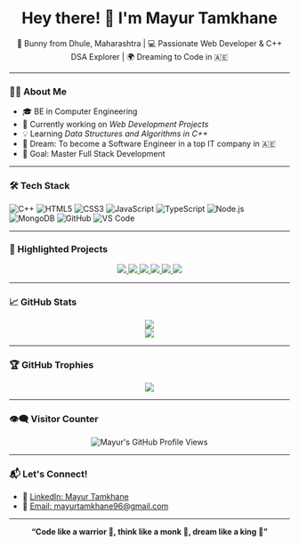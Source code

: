 <h1 align="center">Hey there! 👋 I'm Mayur Tamkhane</h1>

<p align="center">
  🐇 Bunny from Dhule, Maharashtra | 💻 Passionate Web Developer & C++ DSA Explorer | 🌍 Dreaming to Code in 🇦🇪
</p>

---

### 👨‍💻 About Me

- 🎓 BE in Computer Engineering  
- 🔭 Currently working on *Web Development Projects*  
- 💡 Learning *Data Structures and Algorithms in C++*  
- 🚀 Dream: To become a Software Engineer in a top IT company in 🇦🇪  
- 🎯 Goal: Master Full Stack Development  

---

### 🛠 Tech Stack

![C++](https://img.shields.io/badge/C++-00599C?style=flat&logo=c%2B%2B&logoColor=white)
![HTML5](https://img.shields.io/badge/HTML5-e34c26?style=flat&logo=html5&logoColor=white)
![CSS3](https://img.shields.io/badge/CSS3-1572B6?style=flat&logo=css3&logoColor=white)
![JavaScript](https://img.shields.io/badge/JavaScript-f7df1e?style=flat&logo=javascript&logoColor=black)
![TypeScript](https://img.shields.io/badge/TypeScript-007ACC?style=flat&logo=typescript&logoColor=white)
![Node.js](https://img.shields.io/badge/Node.js-339933?style=flat&logo=nodedotjs&logoColor=white)
![MongoDB](https://img.shields.io/badge/MongoDB-4EA94B?style=flat&logo=mongodb&logoColor=white)
![GitHub](https://img.shields.io/badge/GitHub-181717?style=flat&logo=github&logoColor=white)
![VS Code](https://img.shields.io/badge/VS%20Code-007ACC?style=flat&logo=visual-studio-code&logoColor=white)

---

### 📌 Highlighted Projects

<p align="center">
  <a href="https://github.com/MayurT96/30-Days-Of-DSA">
    <img src="https://github-readme-stats.vercel.app/api/pin/?username=MayurT96&repo=30-Days-Of-DSA&theme=radical" />
  </a>
  <a href="https://github.com/MayurT96/OOPs-In-Cpp">
    <img src="https://github-readme-stats.vercel.app/api/pin/?username=MayurT96&repo=OOPs-In-Cpp&theme=radical" />
  </a>
  <a href="https://github.com/MayurT96/Backend">
    <img src="https://github-readme-stats.vercel.app/api/pin/?username=MayurT96&repo=Backend&theme=radical" />
  </a>
  <a href="https://github.com/MayurT96/JavaScript-Ultimate-Code">
    <img src="https://github-readme-stats.vercel.app/api/pin/?username=MayurT96&repo=JavaScript-Ultimate-Code&theme=radical" />
  </a>
  <a href="https://github.com/MayurT96/Backend-Template-JavaScript">
    <img src="https://github-readme-stats.vercel.app/api/pin/?username=MayurT96&repo=Backend-Template-JavaScript&theme=radical" />
  </a>
  <a href="https://github.com/MayurT96/Backend-Template-TypeScript">
    <img src="https://github-readme-stats.vercel.app/api/pin/?username=MayurT96&repo=Backend-Template-TypeScript&theme=radical" />
  </a>
</p>

---

### 📈 GitHub Stats

<p align="center">
  <img src="https://github-readme-stats.vercel.app/api?username=MayurT96&show_icons=true&theme=radical" />
  <br/>
  <img src="https://github-readme-stats.vercel.app/api/top-langs/?username=MayurT96&layout=compact&theme=radical" />
</p>

---

### 🏆 GitHub Trophies

<p align="center">
  <img src="https://github-profile-trophy.vercel.app/?username=MayurT96&theme=gruvbox&column=7&margin-w=15&margin-h=15&no-frame=true&no-bg=true" />
</p>

---

### 👁‍🗨 Visitor Counter

<p align="center">
  <img src="https://komarev.com/ghpvc/?username=MayurT96&label=Profile%20Views&color=blue&style=flat" alt="Mayur's GitHub Profile Views" />
</p>

---

### 📬 Let's Connect!

- 💼 [LinkedIn: Mayur Tamkhane](https://www.linkedin.com/in/mayur-tamkhane-7a9726243)
- 📧 [Email: mayurtamkhane96@gmail.com](mailto:mayurtamkhane96@gmail.com)

---

<p align="center"><b>
  “Code like a warrior 🧠, think like a monk 🧘, dream like a king 👑”
</b></p>
